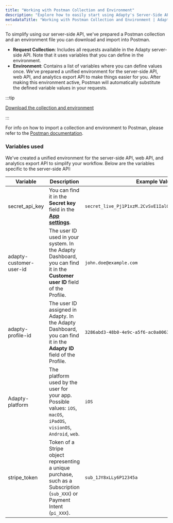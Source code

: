 ```yaml
---
title: "Working with Postman Collection and Environment"
description: "Explore how to easily start using Adapty's Server-Side API with Postman"
metadataTitle: "Working with Postman Collection and Environment | Adapty Docs"
---
```


To simplify using our server-side API, we've prepared a Postman collection and an environment file you can download and import into Postman.

- **Request Collection**: Includes all requests available in the Adapty server-side API. Note that it uses variables that you can define in the environment.
- **Environment**: Contains a list of variables where you can define values once. We've prepared a unified environment for the server-side API, web API, and analytics export API to make things easier for you. After making this environment active, Postman will automatically substitute the defined variable values in your requests.

:::tip

[Download the collection and environment](https://raw.githubusercontent.com/adaptyteam/adapty-docs/refs/heads/main/Downloads/Adapty_server_side_API_postman_collection.zip)

:::

For info on how to import a collection and environment to Postman, please refer to the [Postman documentation](https://learning.postman.com/docs/getting-started/importing-and-exporting/importing-data/).

### Variables used

We've created a unified environment for the server-side API, web API, and analytics export API to simplify your workflow. Below are the variables specific to the server-side API:

| Variable                | Description                                                  | Example Value                                           |
| ----------------------- | ------------------------------------------------------------ | ------------------------------------------------------- |
| secret_api_key          | You can find it in the **Secret key** field in the [**App settings**](https://app.adapty.io/settings/general). | `secret_live_Pj1P1xzM.2CvSvE1IalQRFjsWy6csBVNpH33atnod` |
| adapty-customer-user-id | The user ID used in your system. In the Adapty Dashboard, you can find it in the **Customer user ID** field of the Profile. | `john.doe@example.com`                                  |
| adapty-profile-id       | The user ID assigned in Adapty. In the Adapty Dashboard, you can find it in the **Adapty ID** field of the Profile. | `3286abd3-48b0-4e9c-a5f6-ac0a006333a6`                  |
| Adapty-platform         | The platform used by the user for your app. Possible values: `iOS`, `macOS`, `iPadOS`, `visionOS`, `Android`, `web`. | `iOS`                                                   |
| stripe_token            | Token of a Stripe object representing a unique purchase, such as a Subscription (`sub_XXX`) or Payment Intent (`pi_XXX`). | `sub_1JY8xLLy6P12345a`                                  |